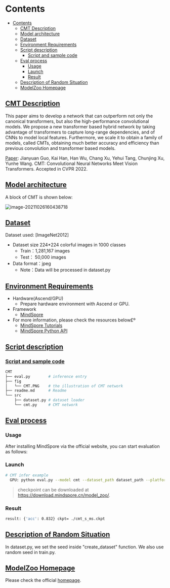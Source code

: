 # Contents

- [Contents](#contents)
    - [CMT Description](#cmt-description)
    - [Model architecture](#model-architecture)
    - [Dataset](#dataset)
    - [Environment Requirements](#environment-requirements)
    - [Script description](#script-description)
        - [Script and sample code](#script-and-sample-code)
    - [Eval process](#eval-process)
        - [Usage](#usage)
        - [Launch](#launch)
        - [Result](#result)
    - [Description of Random Situation](#description-of-random-situation)
    - [ModelZoo Homepage](#modelzoo-homepage)

## [CMT Description](#contents)

  This paper aims to develop a network that can outperform not only the canonical transformers, but also the high-performance convolutional models. We propose a new transformer based hybrid network by taking advantage of transformers to capture long-range dependencies, and of CNNs to model local features. Furthermore, we scale it to obtain a family of models, called CMTs, obtaining much better accuracy and efficiency than previous convolution and transformer based models.

[Paper](https://arxiv.org/pdf/2107.06263.pdf): Jianyuan Guo, Kai Han, Han Wu, Chang Xu, Yehui Tang, Chunjing Xu, Yunhe Wang. CMT: Convolutional Neural Networks Meet Vision Transformers. Accepted in CVPR 2022.

## [Model architecture](#contents)

A block of CMT is shown below:

![image-20211026160438718](./fig/CMT.PNG)

## [Dataset](#contents)

Dataset used: [ImageNet2012]

- Dataset size 224*224 colorful images in 1000 classes
    - Train：1,281,167 images  
    - Test： 50,000 images
- Data format：jpeg
    - Note：Data will be processed in dataset.py

## [Environment Requirements](#contents)

- Hardware(Ascend/GPU)
    - Prepare hardware environment with Ascend or GPU.
- Framework
    - [MindSpore](https://www.mindspore.cn/install/en)
- For more information, please check the resources below£º
    - [MindSpore Tutorials](https://www.mindspore.cn/tutorials/en/r1.8/index.html)
    - [MindSpore Python API](https://www.mindspore.cn/docs/api/en/r1.8/index.html)

## [Script description](#contents)

### [Script and sample code](#contents)

```bash
CMT
├── eval.py        # inference entry
├── fig
│   └── CMT.PNG    # the illustration of CMT network
├── readme.md      # Readme
└── src
    ├── dataset.py # dataset loader
    └── cmt.py     # CMT network
```

## [Eval process](#contents)

### Usage

After installing MindSpore via the official website, you can start evaluation as follows:

### Launch

```bash
# CMT infer example
  GPU: python eval.py --model cmt --dataset_path dataset_path --platform GPU --checkpoint_path [CHECKPOINT_PATH]
```

> checkpoint can be downloaded at https://download.mindspore.cn/model_zoo/.

### Result

```bash
result: {'acc': 0.832} ckpt= ./cmt_s_ms.ckpt
```

## [Description of Random Situation](#contents)

In dataset.py, we set the seed inside "create_dataset" function. We also use random seed in train.py.

## [ModelZoo Homepage](#contents)

Please check the official [homepage](https://gitee.com/mindspore/models).